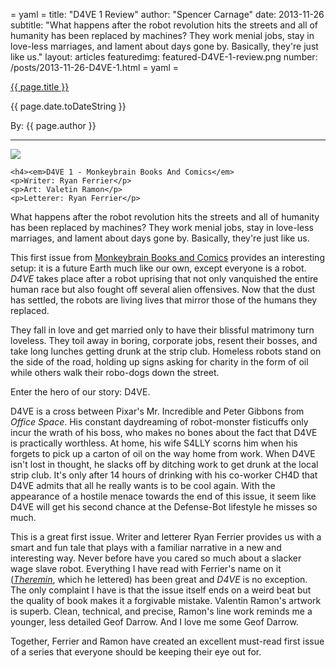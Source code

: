 = yaml =
title: "D4VE 1 Review"
author: "Spencer Carnage"
date: 2013-11-26
subtitle: "What happens after the robot revolution hits the streets and all of humanity has been replaced by machines? They work menial jobs, stay in love-less marriages, and lament about days gone by. Basically, they're just like us."
layout: articles
featuredimg: featured-D4VE-1-review.png
number: /posts/2013-11-26-D4VE-1.html
= yaml =

<a href="{{ page.url }}" class='postTitleLink'><p class='postTitle'>{{ page.title }}</p></a>
<p class='postPublished'>{{ page.date.toDateString }}</p>
<p class='postAuthor'>By: {{ page.author }}</p>
<hr>

<div>
  <div class="articlesSection">
    <img src="/images/forPosts/D4VE-1-review.png" class="articlesCover group">

    <h4><em>D4VE 1 - Monkeybrain Books And Comics</em>
    <p>Writer: Ryan Ferrier</p>
    <p>Art: Valetin Ramon</p>
    <p>Letterer: Ryan Ferrier</p>
  </div>
    <p>What happens after the robot revolution hits the streets and all of humanity has been replaced by machines? They work menial jobs, stay in love-less marriages, and lament about days gone by. Basically, they're just like us.</p>
    <p>This first issue from <a href="http://www.monkeybraincomics.com/">Monkeybrain Books and Comics</a> provides an interesting setup: it is a future Earth much like our own, except everyone is a robot. <em>D4VE</em> takes place after a robot uprising that not only vanquished the entire human race but also fought off several alien offensives. Now that the dust has settled, the robots are living lives that mirror those of the humans they replaced. </p>
    <p>They fall in love and get married only to have their blissful matrimony turn loveless. They toil away in boring, corporate jobs, resent their bosses, and take long lunches getting drunk at the strip club. Homeless robots stand on the side of the road, holding up signs asking for charity in the form of oil while others walk their robo-dogs down the street. </p>
    <p>Enter the hero of our story: D4VE.  </p>
    <p>D4VE is a cross between Pixar's Mr. Incredible and Peter Gibbons from <em>Office Space</em>. His constant daydreaming of robot-monster fisticuffs only incur the wrath of his boss, who makes no bones about the fact that D4VE is practically worthless. At home, his wife S4LLY scorns him when his forgets to pick up a carton of oil on the way home from work. When D4VE isn't lost in thought, he slacks off by ditching work to get drunk at the local strip club. It's only after 14 hours of drinking with his co-worker CH4D that D4VE admits that all he really wants is to be cool again. With the appearance of a hostile menace towards the end of this issue, it seem like D4VE will get his second chance at the Defense-Bot lifestyle he misses so much.</p>
    <p>This is a great first issue. Writer and letterer Ryan Ferrier provides us with a smart and fun tale that plays with a familiar narrative in a new and interesting way. Never before have you cared so much about a slacker wage slave robot. Everything I have read with Ferrier's name on it (<a href="http://www.monkeybraincomics.com/titles/theremin/"><em>Theremin</em></a>, which he lettered) has been great and <em>D4VE</em> is no exception. The only complaint I have is that the issue itself ends on a weird beat but the quality of book makes it a forgivable mistake. Valentin Ramon's artwork is superb. Clean, technical, and precise, Ramon's line work reminds me a younger, less detailed Geof Darrow. And I love me some Geof Darrow. </p>
  <p>Together, Ferrier and Ramon have created an excellent must-read first issue of a series that everyone should be keeping their eye out for.</p>
</div>
